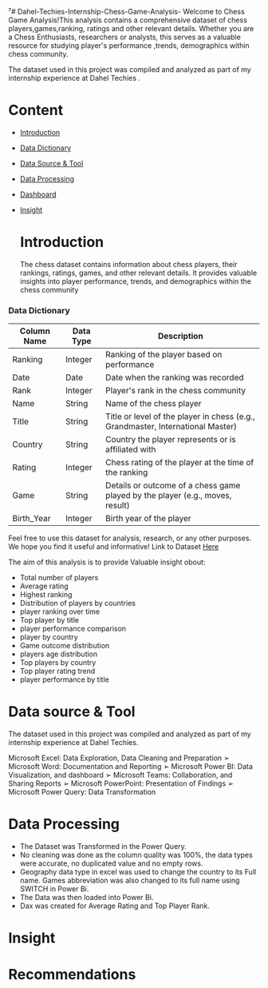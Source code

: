 ⁷# Dahel-Techies-Internship-Chess-Game-Analysis-
Welcome to Chess Game  Analysis!This analysis contains a comprehensive dataset of chess players,games,ranking, ratings and other relevant details. Whether you are a Chess Enthusiasts, researchers  or analysts, this serves as a valuable resource for studying player's performance ,trends, demographics within chess community. 


The dataset used in this project was compiled and analyzed as part of my internship experience at Dahel Techies .

# Content 
- [Introduction](#introduction)
- [Data Dictionary](#data-dictionary)
- [Data Source & Tool](#data-source-&-tool)
- [Data Processing](#data-processing)
- [Dashboard](#dashboard)
- [Insight](#insight)

  # Introduction

    The chess dataset contains information about chess players, their rankings, ratings, games, and other relevant details. It provides valuable insights into player performance, trends, and demographics within the chess community




### Data Dictionary

| Column Name | Data Type | Description                                     |
|-------------|-----------|-------------------------------------------------|
| Ranking     | Integer   | Ranking of the player based on performance     |
| Date        | Date      | Date when the ranking was recorded              |
| Rank        | Integer   | Player's rank in the chess community            |
| Name        | String    | Name of the chess player                        |
| Title       | String    | Title or level of the player in chess (e.g., Grandmaster, International Master) |
| Country     | String    | Country the player represents or is affiliated with |
| Rating      | Integer   | Chess rating of the player at the time of the ranking |
| Game        | String    | Details or outcome of a chess game played by the player (e.g., moves, result) |
| Birth_Year  | Integer   | Birth year of the player                         |

Feel free to use this dataset for analysis, research, or any other purposes. We hope you find it useful and informative!
Link to Dataset [Here](https://drive.google.com/file/d/1g0tyiIFNXWSqrt4-aIxtUSDXjhvFT8HS/view?usp=drivesdk)

The aim of this analysis is to provide  Valuable insight obout:
- Total number of players
- Average rating
- Highest ranking 
- Distribution of players by countries
- player ranking over time
- Top player by title
- player performance comparison
- player by country
- Game outcome distribution
- players age distribution
- Top players by country
- Top player rating trend
- player performance by title 

# Data source  & Tool

The dataset used in this project was compiled and analyzed as part of my internship experience at Dahel Techies.

Microsoft Excel: Data Exploration, Data Cleaning and Preparation 
➢ Microsoft Word: Documentation and Reporting 
➢ Microsoft Power BI: Data Visualization, and dashboard 
➢ Microsoft Teams: Collaboration, and Sharing Reports 
➢ Microsoft PowerPoint: Presentation of Findings 
➢ Microsoft Power Query: Data Transformation


# Data Processing
* The Dataset was Transformed in the Power Query.
* No cleaning was done as the column quality was 100%, the data types were 
accurate, no duplicated value and no empty rows.
* Geography data type in excel was used to change the country to its Full name. 
Games abbreviation was also changed to its full name using SWITCH in Power Bi.
* The Data was then loaded into Power Bi.
* Dax was created for Average Rating and Top Player Rank.


# Insight



# Recommendations 
